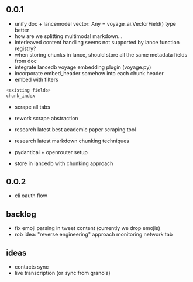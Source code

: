 ## 0.0.1

- unify doc + lancemodel
  vector: Any = voyage_ai.VectorField() type better
- how are we splitting multimodal markdown...
- interleaved content handling seems not supported by lance function registry?
- when storing chunks in lance, should store all the same metadata fields from doc
- integrate lancedb voyage embedding plugin (voyage.py)
- incorporate embed_header somehow into each chunk header
- embed with filters

```sql
<existing fields>
chunk_index
```

- scrape all tabs

- rework scrape abstraction

- research latest best academic paper scraping tool
- research latest markdown chunking techniques
- pydanticai + openrouter setup
- store in lancedb with chunking approach

## 0.0.2

- cli oauth flow

## backlog

- fix emoji parsing in tweet content (currently we drop emojis)
- rob idea: "reverse engineering" approach monitoring network tab

## ideas

- contacts sync
- live transcription (or sync from granola)
